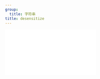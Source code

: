 ```yaml
---
group:
  title: 字符串
title: desensitize
---
```


<embed src="../_js_docs/str-desensitize.md"></embed>
